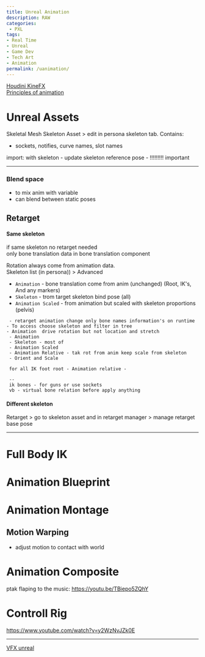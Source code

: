 ```yaml
---
title: Unreal Animation
description: RAW
categories:
 - PXL
tags:
- Real Time
- Unreal
- Game Dev
- Tech Art
- Animation
permalink: /uanimation/
---
```


[Houdini KineFX](/kinefx/)     
[Principles of animation](/animation/)  




# Unreal Assets

Skeletal Mesh
Skeleton Asset > edit in persona skeleton tab. Contains:
- sockets, notifies, curve names, slot names


import: with skeleton - update skeleton reference pose - !!!!!!!!! important

-----------

### Blend space
- to mix anim with variable
- can blend between static poses

## Retarget

#### Same skeleton
if same skeleton no retarget needed  
only bone translation data in bone translation component  

Rotation always come from animation data.   
Skeleton list (in persona)) >   Advanced   
- `Animation` - bone translation come from anim (unchanged) (Root, IK's, And any markers)
- `Skeleton` - trom target skeleton bind pose (all)
- `Animation Scaled` - from animation but scaled with skeleton proportions (pelvis)


```
 - retarget animation change only bone names information's on runtime
- To access choose skeleton and filter in tree
- Animation  drive rotation but not location and stretch
 - Animation
 - Skeleton - most of
 - Animation Scaled
 - Animation Relative - tak rot from anim keep scale from skeleton   
 - Orient and Scale

 for all IK foot root - Animation relative -

 --
 ik bones - for guns or use sockets
 vb - virtual bone relation before apply anything

```
#### Different skeleton

Retarget >
go to skeleton asset and in retarget manager > manage retarget base pose



-----------



# Full Body IK  




# Animation Blueprint

# Animation Montage

## Motion Warping
- adjust motion to contact with world



# Animation Composite



ptak flaping to the music: https://youtu.be/TBiepo5ZQhY


# Controll Rig

https://www.youtube.com/watch?v=y2WzNvJZk0E

-----------------

[VFX unreal](http://teres4enko.blogspot.com/)
